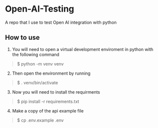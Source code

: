 # Open-AI-Testing
A repo that I use to test Open AI integration with python

## How to use

1. You will need to open a virtual development enviroment in python with the following command

>$ python -m venv venv

2. Then open the environment by running

>$ . venv/bin/activate

3. Now you will need to install the requirments

>$ pip install -r requirements.txt

4. Make a copy of the api example file

>$ cp .env.example .env
